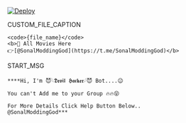 
[![Deploy](https://www.herokucdn.com/deploy/button.svg)](https://heroku.com/deploy?template=https://github.com/rakeshyt/DevilHackerFilter)


CUSTOM_FILE_CAPTION

```
<code>{file_name}</code>
<b>🤭 All Movies Here 
👉[@SonalModdingGod](https://t.me/SonalModdingGod)</b>
```

START_MSG

```
****Hi, I'm 😈𓆩𝕯𝖊𝖛𝖎𝖑 𝕳𝖆𝖈𝖐𝖊𝖗𓆪😈 Bot....😉

You can't Add me to your Group 🔥🔥😝

For More Details Click Help Button Below..
@SonalModdingGod***
```

